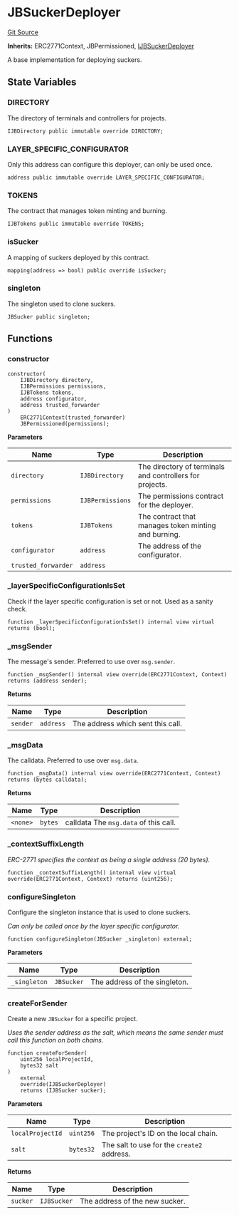 # JBSuckerDeployer
[Git Source](https://github.com/Bananapus/nana-suckers/blob/faba69dd26a284c037886fb39a0fe6a34055e8dd/src/deployers/JBSuckerDeployer.sol)

**Inherits:**
ERC2771Context, JBPermissioned, [IJBSuckerDeployer](/docs/v4/api/suckers/interfaces/IJBSuckerDeployer.md)

A base implementation for deploying suckers.


## State Variables
### DIRECTORY
The directory of terminals and controllers for projects.


```solidity
IJBDirectory public immutable override DIRECTORY;
```


### LAYER_SPECIFIC_CONFIGURATOR
Only this address can configure this deployer, can only be used once.


```solidity
address public immutable override LAYER_SPECIFIC_CONFIGURATOR;
```


### TOKENS
The contract that manages token minting and burning.


```solidity
IJBTokens public immutable override TOKENS;
```


### isSucker
A mapping of suckers deployed by this contract.


```solidity
mapping(address => bool) public override isSucker;
```


### singleton
The singleton used to clone suckers.


```solidity
JBSucker public singleton;
```


## Functions
### constructor


```solidity
constructor(
    IJBDirectory directory,
    IJBPermissions permissions,
    IJBTokens tokens,
    address configurator,
    address trusted_forwarder
)
    ERC2771Context(trusted_forwarder)
    JBPermissioned(permissions);
```
**Parameters**

|Name|Type|Description|
|----|----|-----------|
|`directory`|`IJBDirectory`|The directory of terminals and controllers for projects.|
|`permissions`|`IJBPermissions`|The permissions contract for the deployer.|
|`tokens`|`IJBTokens`|The contract that manages token minting and burning.|
|`configurator`|`address`|The address of the configurator.|
|`trusted_forwarder`|`address`||


### _layerSpecificConfigurationIsSet

Check if the layer specific configuration is set or not. Used as a sanity check.


```solidity
function _layerSpecificConfigurationIsSet() internal view virtual returns (bool);
```

### _msgSender

The message's sender. Preferred to use over `msg.sender`.


```solidity
function _msgSender() internal view override(ERC2771Context, Context) returns (address sender);
```
**Returns**

|Name|Type|Description|
|----|----|-----------|
|`sender`|`address`|The address which sent this call.|


### _msgData

The calldata. Preferred to use over `msg.data`.


```solidity
function _msgData() internal view override(ERC2771Context, Context) returns (bytes calldata);
```
**Returns**

|Name|Type|Description|
|----|----|-----------|
|`<none>`|`bytes`|calldata The `msg.data` of this call.|


### _contextSuffixLength

*ERC-2771 specifies the context as being a single address (20 bytes).*


```solidity
function _contextSuffixLength() internal view virtual override(ERC2771Context, Context) returns (uint256);
```

### configureSingleton

Configure the singleton instance that is used to clone suckers.

*Can only be called *once* by the layer specific configurator.*


```solidity
function configureSingleton(JBSucker _singleton) external;
```
**Parameters**

|Name|Type|Description|
|----|----|-----------|
|`_singleton`|`JBSucker`|The address of the singleton.|


### createForSender

Create a new `JBSucker` for a specific project.

*Uses the sender address as the salt, which means the same sender must call this function on both chains.*


```solidity
function createForSender(
    uint256 localProjectId,
    bytes32 salt
)
    external
    override(IJBSuckerDeployer)
    returns (IJBSucker sucker);
```
**Parameters**

|Name|Type|Description|
|----|----|-----------|
|`localProjectId`|`uint256`|The project's ID on the local chain.|
|`salt`|`bytes32`|The salt to use for the `create2` address.|

**Returns**

|Name|Type|Description|
|----|----|-----------|
|`sucker`|`IJBSucker`|The address of the new sucker.|


